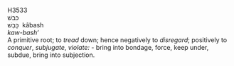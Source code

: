 <body>
  <p>H3533<br>  כּבשׁ  <br> כָּבַשׁ  ‎  kâbash  <br><i>kaw-bash‘ </i><br>A primitive root; to <i>tread</i> down; hence negatively to <i>disregard</i>; positively to <i>conquer</i>, <i>subjugate</i>, <i>violate: - </i>bring into bondage, force, keep under, subdue, bring into subjection.<br></p>
 </body>